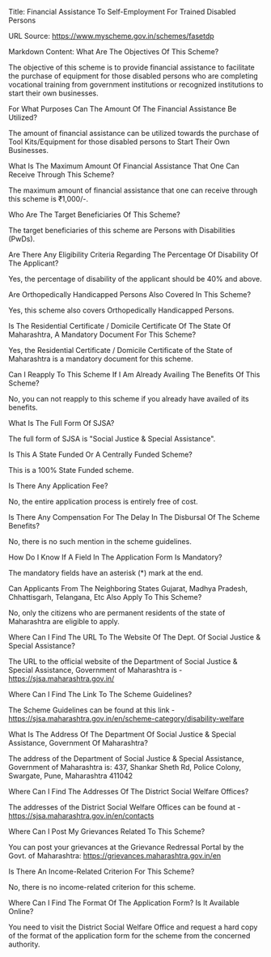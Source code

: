 Title: Financial Assistance To Self-Employment For Trained Disabled Persons

URL Source: https://www.myscheme.gov.in/schemes/fasetdp

Markdown Content:
What Are The Objectives Of This Scheme?

The objective of this scheme is to provide financial assistance to facilitate the purchase of equipment for those disabled persons who are completing vocational training from government institutions or recognized institutions to start their own businesses.

For What Purposes Can The Amount Of The Financial Assistance Be Utilized?

The amount of financial assistance can be utilized towards the purchase of Tool Kits/Equipment for those disabled persons to Start Their Own Businesses.

What Is The Maximum Amount Of Financial Assistance That One Can Receive Through This Scheme?

The maximum amount of financial assistance that one can receive through this scheme is ₹1,000/-.

Who Are The Target Beneficiaries Of This Scheme?

The target beneficiaries of this scheme are Persons with Disabilities (PwDs).

Are There Any Eligibility Criteria Regarding The Percentage Of Disability Of The Applicant?

Yes, the percentage of disability of the applicant should be 40% and above.

Are Orthopedically Handicapped Persons Also Covered In This Scheme?

Yes, this scheme also covers Orthopedically Handicapped Persons.

Is The Residential Certificate / Domicile Certificate Of The State Of Maharashtra, A Mandatory Document For This Scheme?

Yes, the Residential Certificate / Domicile Certificate of the State of Maharashtra is a mandatory document for this scheme.

Can I Reapply To This Scheme If I Am Already Availing The Benefits Of This Scheme?

No, you can not reapply to this scheme if you already have availed of its benefits.

What Is The Full Form Of SJSA?

The full form of SJSA is "Social Justice & Special Assistance".

Is This A State Funded Or A Centrally Funded Scheme?

This is a 100% State Funded scheme.

Is There Any Application Fee?

No, the entire application process is entirely free of cost.

Is There Any Compensation For The Delay In The Disbursal Of The Scheme Benefits?

No, there is no such mention in the scheme guidelines.

How Do I Know If A Field In The Application Form Is Mandatory?

The mandatory fields have an asterisk (\*) mark at the end.

Can Applicants From The Neighboring States Gujarat, Madhya Pradesh, Chhattisgarh, Telangana, Etc Also Apply To This Scheme?

No, only the citizens who are permanent residents of the state of Maharashtra are eligible to apply.

Where Can I Find The URL To The Website Of The Dept. Of Social Justice & Special Assistance?

The URL to the official website of the Department of Social Justice & Special Assistance, Government of Maharashtra is - https://sjsa.maharashtra.gov.in/

Where Can I Find The Link To The Scheme Guidelines?

The Scheme Guidelines can be found at this link - https://sjsa.maharashtra.gov.in/en/scheme-category/disability-welfare

What Is The Address Of The Department Of Social Justice & Special Assistance, Government Of Maharashtra?

The address of the Department of Social Justice & Special Assistance, Government of Maharashtra is: 437, Shankar Sheth Rd, Police Colony, Swargate, Pune, Maharashtra 411042

Where Can I Find The Addresses Of The District Social Welfare Offices?

The addresses of the District Social Welfare Offices can be found at - https://sjsa.maharashtra.gov.in/en/contacts

Where Can I Post My Grievances Related To This Scheme?

You can post your grievances at the Grievance Redressal Portal by the Govt. of Maharashtra: https://grievances.maharashtra.gov.in/en

Is There An Income-Related Criterion For This Scheme?

No, there is no income-related criterion for this scheme.

Where Can I Find The Format Of The Application Form? Is It Available Online?

You need to visit the District Social Welfare Office and request a hard copy of the format of the application form for the scheme from the concerned authority.
